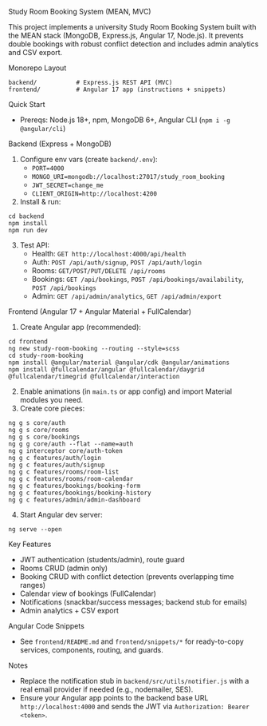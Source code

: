 Study Room Booking System (MEAN, MVC)

This project implements a university Study Room Booking System built with the MEAN stack (MongoDB, Express.js, Angular 17, Node.js). It prevents double bookings with robust conflict detection and includes admin analytics and CSV export.

Monorepo Layout
```
backend/           # Express.js REST API (MVC)
frontend/          # Angular 17 app (instructions + snippets)
```

Quick Start
- Prereqs: Node.js 18+, npm, MongoDB 6+, Angular CLI (`npm i -g @angular/cli`)

Backend (Express + MongoDB)
1) Configure env vars (create `backend/.env`):
   - `PORT=4000`
   - `MONGO_URI=mongodb://localhost:27017/study_room_booking`
   - `JWT_SECRET=change_me`
   - `CLIENT_ORIGIN=http://localhost:4200`
2) Install & run:
```
cd backend
npm install
npm run dev
```
3) Test API:
   - Health: `GET http://localhost:4000/api/health`
   - Auth: `POST /api/auth/signup`, `POST /api/auth/login`
   - Rooms: `GET/POST/PUT/DELETE /api/rooms`
   - Bookings: `GET /api/bookings`, `POST /api/bookings/availability`, `POST /api/bookings`
   - Admin: `GET /api/admin/analytics`, `GET /api/admin/export`

Frontend (Angular 17 + Angular Material + FullCalendar)
1) Create Angular app (recommended):
```
cd frontend
ng new study-room-booking --routing --style=scss
cd study-room-booking
npm install @angular/material @angular/cdk @angular/animations
npm install @fullcalendar/angular @fullcalendar/daygrid @fullcalendar/timegrid @fullcalendar/interaction
```
2) Enable animations (in `main.ts` or app config) and import Material modules you need.
3) Create core pieces:
```
ng g s core/auth
ng g s core/rooms
ng g s core/bookings
ng g g core/auth --flat --name=auth
ng g interceptor core/auth-token
ng g c features/auth/login
ng g c features/auth/signup
ng g c features/rooms/room-list
ng g c features/rooms/room-calendar
ng g c features/bookings/booking-form
ng g c features/bookings/booking-history
ng g c features/admin/admin-dashboard
```
4) Start Angular dev server:
```
ng serve --open
```

Key Features
- JWT authentication (students/admin), route guard
- Rooms CRUD (admin only)
- Booking CRUD with conflict detection (prevents overlapping time ranges)
- Calendar view of bookings (FullCalendar)
- Notifications (snackbar/success messages; backend stub for emails)
- Admin analytics + CSV export

Angular Code Snippets
- See `frontend/README.md` and `frontend/snippets/*` for ready-to-copy services, components, routing, and guards.

Notes
- Replace the notification stub in `backend/src/utils/notifier.js` with a real email provider if needed (e.g., nodemailer, SES).
- Ensure your Angular app points to the backend base URL `http://localhost:4000` and sends the JWT via `Authorization: Bearer <token>`.


